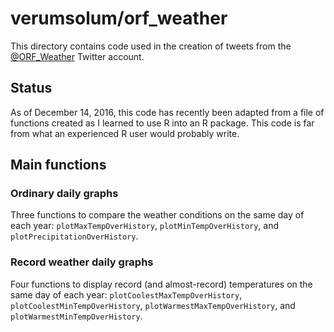 # verumsolum/orf_weather

This directory contains code used in the creation of tweets from the [@ORF_Weather](https://twitter.com/ORF_Weather) Twitter account.

## Status

As of December 14, 2016, 
this code has recently been adapted
from a file of functions created as I learned to use R
into an R package.
This code
is far from what an experienced R user would probably write.

## Main functions

### Ordinary daily graphs

Three functions 
to compare the weather conditions on the same day of each year:
`plotMaxTempOverHistory`, 
`plotMinTempOverHistory`, and
`plotPrecipitationOverHistory`.

### Record weather daily graphs

Four functions
to display record (and almost-record) temperatures
on the same day of each year:
`plotCoolestMaxTempOverHistory`,
`plotCoolestMinTempOverHistory`,
`plotWarmestMaxTempOverHistory`, and
`plotWarmestMinTempOverHistory`.
